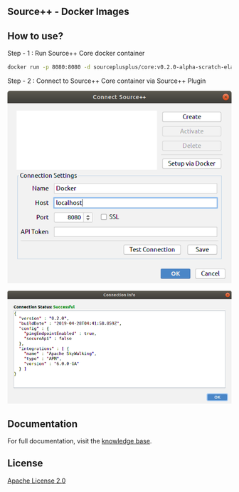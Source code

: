 Source++ - Docker Images
---

## How to use?

Step - 1 : Run Source++ Core docker container

```bash
docker run -p 8080:8080 -d sourceplusplus/core:v0.2.0-alpha-scratch-elasticsearch
```

Step - 2 : Connect to Source++ Core container via Source++ Plugin

![](https://raw.githubusercontent.com/CodeBrig/Source/v0.2.0-alpha/docs/images/screenshots/2019-05-11%2010-24-01.png)

![](https://raw.githubusercontent.com/CodeBrig/Source/v0.2.0-alpha/docs/images/screenshots/2019-05-11%2010-24-14.png)

## Documentation

For full documentation, visit the [knowledge base](https://sourceplusplus.com/knowledge).

## License

[Apache License 2.0](https://github.com/CodeBrig/Source/blob/master/LICENSE)